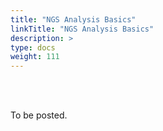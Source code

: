 ```yaml
---
title: "NGS Analysis Basics"
linkTitle: "NGS Analysis Basics"
description: >
type: docs
weight: 111
---
```


<br></br>

To be posted.


